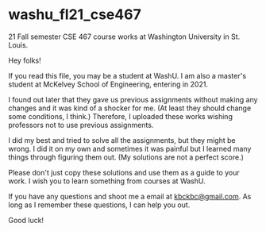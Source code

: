 # washu_fl21_cse467
21 Fall semester CSE 467 course works at Washington University in St. Louis.

Hey folks!

If you read this file, you may be a student at WashU.
I am also a master's student at McKelvey School of Engineering, entering in 2021.

I found out later that they gave us previous assignments without making any changes and it was kind of a shocker for me. 
(At least they should change some conditions, I think.)
Therefore, I uploaded these works wishing professors not to use previous assignments.

I did my best and tried to solve all the assignments, but they might be wrong.
I did it on my own and sometimes it was painful but I learned many things through figuring them out.
(My solutions are not a perfect score.)

Please don't just copy these solutions and use them as a guide to your work. 
I wish you to learn something from courses at WashU.

If you have any questions and shoot me a email at kbckbc@gmail.com.
As long as I remember these questions, I can help you out.

Good luck!
